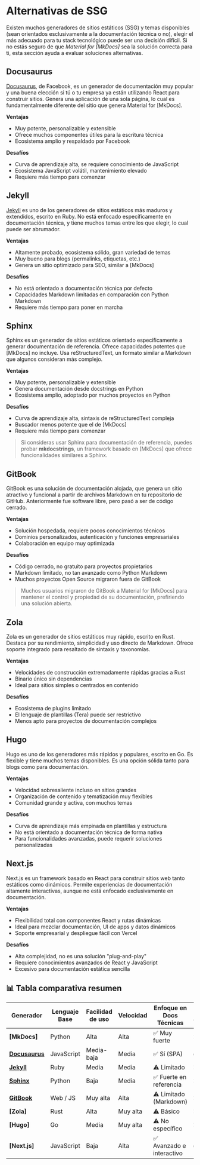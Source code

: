 # Alternativas de SSG

Existen muchos generadores de sitios estáticos (SSG) y temas disponibles (sean orientados esclusivamente a la documentación técnica o no), elegir el más adecuado para tu stack tecnológico puede ser una decisión difícil. Si no estás seguro de que _Material for [MkDocs]_ sea la solución correcta para ti, esta sección ayuda a evaluar soluciones alternativas.

## Docusaurus

[Docusaurus], de Facebook, es un generador de documentación muy popular y una buena elección si tú o tu empresa ya están utilizando React para construir sitios. Genera una aplicación de una sola página, lo cual es fundamentalmente diferente del sitio que genera Material for [MkDocs].

**Ventajas**

- Muy potente, personalizable y extensible  
- Ofrece muchos componentes útiles para la escritura técnica  
- Ecosistema amplio y respaldado por Facebook

**Desafíos**

- Curva de aprendizaje alta, se requiere conocimiento de JavaScript  
- Ecosistema JavaScript volátil, mantenimiento elevado  
- Requiere más tiempo para comenzar

## Jekyll

[Jekyll] es uno de los generadores de sitios estáticos más maduros y extendidos, escrito en Ruby. No está enfocado específicamente en documentación técnica, y tiene muchos temas entre los que elegir, lo cual puede ser abrumador.

**Ventajas**

- Altamente probado, ecosistema sólido, gran variedad de temas  
- Muy bueno para blogs (permalinks, etiquetas, etc.)  
- Genera un sitio optimizado para SEO, similar a [MkDocs]

**Desafíos**

- No está orientado a documentación técnica por defecto  
- Capacidades Markdown limitadas en comparación con Python Markdown  
- Requiere más tiempo para poner en marcha

## Sphinx

Sphinx es un generador de sitios estáticos orientado específicamente a generar documentación de referencia. Ofrece capacidades potentes que [MkDocs] no incluye. Usa reStructuredText, un formato similar a Markdown que algunos consideran más complejo.

**Ventajas**

- Muy potente, personalizable y extensible  
- Genera documentación desde docstrings en Python  
- Ecosistema amplio, adoptado por muchos proyectos en Python

**Desafíos**

- Curva de aprendizaje alta, sintaxis de reStructuredText compleja  
- Buscador menos potente que el de [MkDocs]  
- Requiere más tiempo para comenzar

> Si consideras usar Sphinx para documentación de referencia, puedes probar **mkdocstrings**, un framework basado en [MkDocs] que ofrece funcionalidades similares a Sphinx.

## GitBook

GitBook es una solución de documentación alojada, que genera un sitio atractivo y funcional a partir de archivos Markdown en tu repositorio de GitHub. Anteriormente fue software libre, pero pasó a ser de código cerrado.

**Ventajas**

- Solución hospedada, requiere pocos conocimientos técnicos  
- Dominios personalizados, autenticación y funciones empresariales  
- Colaboración en equipo muy optimizada

**Desafíos**

- Código cerrado, no gratuito para proyectos propietarios  
- Markdown limitado, no tan avanzado como Python Markdown  
- Muchos proyectos Open Source migraron fuera de GitBook

> Muchos usuarios migraron de GitBook a Material for [MkDocs] para mantener el control y propiedad de su documentación, prefiriendo una solución abierta.

## Zola

Zola es un generador de sitios estáticos muy rápido, escrito en Rust. Destaca por su rendimiento, simplicidad y uso directo de Markdown. Ofrece soporte integrado para resaltado de sintaxis y taxonomías.

**Ventajas**

- Velocidades de construcción extremadamente rápidas gracias a Rust  
- Binario único sin dependencias  
- Ideal para sitios simples o centrados en contenido

**Desafíos**

- Ecosistema de plugins limitado  
- El lenguaje de plantillas (Tera) puede ser restrictivo  
- Menos apto para proyectos de documentación complejos

## Hugo

Hugo es uno de los generadores más rápidos y populares, escrito en Go. Es flexible y tiene muchos temas disponibles. Es una opción sólida tanto para blogs como para documentación.

**Ventajas**

- Velocidad sobresaliente incluso en sitios grandes  
- Organización de contenido y tematización muy flexibles  
- Comunidad grande y activa, con muchos temas

**Desafíos**

- Curva de aprendizaje más empinada en plantillas y estructura  
- No está orientado a documentación técnica de forma nativa  
- Para funcionalidades avanzadas, puede requerir soluciones personalizadas

## Next.js

Next.js es un framework basado en React para construir sitios web tanto estáticos como dinámicos. Permite experiencias de documentación altamente interactivas, aunque no está enfocado exclusivamente en documentación.

**Ventajas**

- Flexibilidad total con componentes React y rutas dinámicas  
- Ideal para mezclar documentación, UI de apps y datos dinámicos  
- Soporte empresarial y despliegue fácil con Vercel

**Desafíos**

- Alta complejidad, no es una solución "plug-and-play"  
- Requiere conocimientos avanzados de React y JavaScript  
- Excesivo para documentación estática sencilla

## 📊 Tabla comparativa resumen

| Generador     | Lenguaje Base | Facilidad de uso | Velocidad | Enfoque en Docs Técnicas | Requiere JS/React | Código Abierto |
|---------------|---------------|------------------|-----------|---------------------------|--------------------|----------------|
| **[MkDocs]**    | Python        | Alta             | Alta      | ✅ Muy fuerte             | ❌ No              | ✅ Sí          |
| **[Docusaurus]**| JavaScript    | Media-baja       | Media     | ✅ Sí (SPA)               | ✅ Sí              | ✅ Sí          |
| **[Jekyll]**    | Ruby          | Media            | Media     | ⚠️ Limitado               | ❌ No              | ✅ Sí          |
| **[Sphinx]**    | Python        | Baja             | Media     | ✅ Fuerte en referencia    | ❌ No              | ✅ Sí          |
| **[GitBook]**   | Web / JS      | Muy alta         | Alta      | ⚠️ Limitado (Markdown)    | ❌ No              | ❌ No (cerrado)|
| **[Zola]**      | Rust          | Alta             | Muy alta  | ⚠️ Básico                 | ❌ No              | ✅ Sí          |
| **[Hugo]**      | Go            | Media            | Muy alta  | ⚠️ No específico          | ❌ No              | ✅ Sí          |
| **[Next.js]**   | JavaScript    | Baja             | Alta      | ✅ Avanzado e interactivo | ✅ Sí              | ✅ Sí          |

<!-- Fin del contenido Markdown -->

[Docusaurus]: https://docusaurus.io/

[React]: https://reactjs.org/

[single page application]: https://en.wikipedia.org/wiki/Single-page_application

[Docz]: https://www.docz.site/

[Gatsby]: https://www.gatsbyjs.com/

[VuePress]: https://vuepress.vuejs.org/

[Docsify]: https://docsify.js.org/

[GitBook]: https://www.gitbook.com/

[Jekyll]: https://jekyllrb.com/

[Sphinx]: https://www.sphinx-doc.org/en/master/


